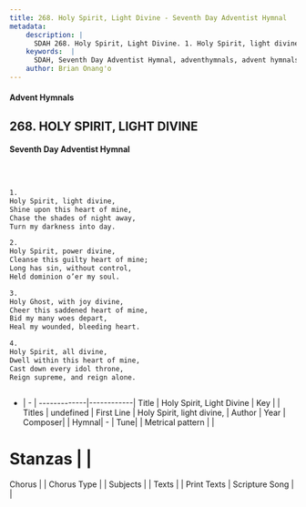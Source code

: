 ```yaml
---
title: 268. Holy Spirit, Light Divine - Seventh Day Adventist Hymnal
metadata:
    description: |
      SDAH 268. Holy Spirit, Light Divine. 1. Holy Spirit, light divine, Shine upon this heart of mine, Chase the shades of night away, Turn my darkness into day.
    keywords:  |
      SDAH, Seventh Day Adventist Hymnal, adventhymnals, advent hymnals, Holy Spirit, Light Divine, Holy Spirit, light divine, 
    author: Brian Onang'o
---
```


#### Advent Hymnals
## 268. HOLY SPIRIT, LIGHT DIVINE
#### Seventh Day Adventist Hymnal

```txt



1.
Holy Spirit, light divine,
Shine upon this heart of mine,
Chase the shades of night away,
Turn my darkness into day.

2.
Holy Spirit, power divine,
Cleanse this guilty heart of mine;
Long has sin, without control,
Held dominion o’er my soul.

3.
Holy Ghost, with joy divine,
Cheer this saddened heart of mine,
Bid my many woes depart,
Heal my wounded, bleeding heart.

4.
Holy Spirit, all divine,
Dwell within this heart of mine,
Cast down every idol throne,
Reign supreme, and reign alone.



```

- |   -  |
-------------|------------|
Title | Holy Spirit, Light Divine |
Key |  |
Titles | undefined |
First Line | Holy Spirit, light divine, |
Author | 
Year | 
Composer|  |
Hymnal|  - |
Tune|  |
Metrical pattern | |
# Stanzas |  |
Chorus |  |
Chorus Type |  |
Subjects |  |
Texts |  |
Print Texts | 
Scripture Song |  |
  
